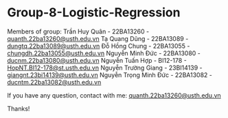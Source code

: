 # Group-8-Logistic-Regression
Members of group:
Trần Huy Quân - 22BA13260 - quanth.22ba13260@usth.edu.vn
Tạ Quang Dũng - 22BA13089 - dungtq.22ba13089@usth.edu.vn
Đỗ Hồng Chung - 22BA13055 - chungdh.22ba13055@usth.edu.vn
Nguyễn Minh Đức - 22BA13080 - ducnm.22ba13080@usth.edu.vn
Nguyễn Tuấn Hợp - BI12-178 - HopNT.BI12-178@st.usth.edu.vn
Nguyễn Trường Giang - 23BI14139 - giangnt.23bi14139@usth.edu.vn
Nguyễn Trọng Minh Đức - 22BA13082 - ducntm.22ba13082@usth.edu.vn

If you have any question, contact with me: quanth.22ba13260@usth.edu.vn

Thanks!